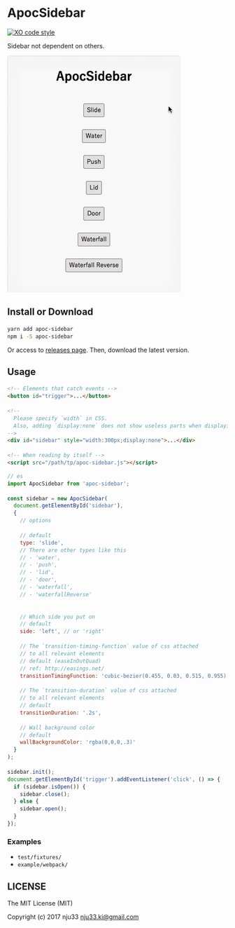 # ApocSidebar

[![XO code style](https://img.shields.io/badge/code_style-XO-5ed9c7.svg)](https://github.com/sindresorhus/xo)

Sidebar not dependent on others.

![screenshot](https://github.com/nju33/apoc-sidebar/raw/master/images/screenshot.gif?raw=true)

## Install or Download

```bash
yarn add apoc-sidebar
npm i -S apoc-sidebar
```

Or access to [releases page](https://github.com/nju33/apoc-sidebar/releases).
Then, download the latest version.

## Usage

```html
<!-- Elements that catch events -->
<button id="trigger">...</button>

<!--
  Please specify `width` in CSS.
  Also, adding `display:none` does not show useless parts when displaying the page.
-->
<div id="sidebar" style="width:300px;display:none">...</div>

<!-- When reading by itself -->
<script src="/path/tp/apoc-sidebar.js"></script>
```

```js
// es
import ApocSidebar from 'apoc-sidebar';

const sidebar = new ApocSidebar(
  document.getElementById('sidebar'),
  {
    // options

    // default
    type: 'slide',
    // There are other types like this
    // - 'water',
    // - 'push',
    // - 'lid',
    // - 'door',
    // - 'waterfall',
    // - 'waterfallReverse'


    // Which side you put on
    // default
    side: 'left', // or 'right'

    // The `transition-timing-function` value of css attached
    // to all relevant elements
    // default (easeInOutQuad)
    // ref: http://easings.net/
    transitionTimingFunction: 'cubic-bezier(0.455, 0.03, 0.515, 0.955)',

    // The `transition-duration` value of css attached
    // to all relevant elements
    // default
    transitionDuration: '.2s',

    // Wall background color
    // default
    wallBackgroundColor: 'rgba(0,0,0,.3)'
  }
);

sidebar.init();
document.getElementById('trigger').addEventListener('click', () => {
  if (sidebar.isOpen()) {
    sidebar.close();
  } else {
    sidebar.open();
  }
});
```

### Examples

- `test/fixtures/`
- `example/webpack/`

## LICENSE

The MIT License (MIT)

Copyright (c) 2017 nju33 <nju33.ki@gmail.com>
